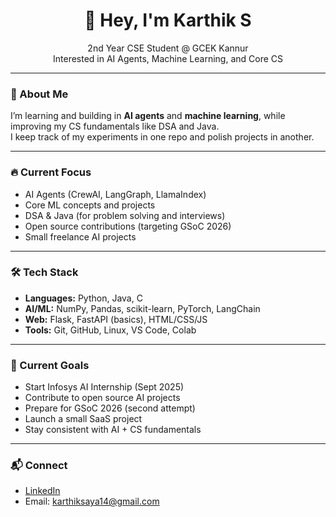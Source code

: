  <h1 align="center">👋 Hey, I'm Karthik S</h1>

<p align="center">
2nd Year CSE Student @ GCEK Kannur <br>
Interested in AI Agents, Machine Learning, and Core CS
</p>

---

### 🧠 About Me
I’m learning and building in **AI agents** and **machine learning**, while improving my CS fundamentals like DSA and Java.  
I keep track of my experiments in one repo and polish projects in another.

---

### 🔥 Current Focus
- AI Agents (CrewAI, LangGraph, LlamaIndex)  
- Core ML concepts and projects  
- DSA & Java (for problem solving and interviews)  
- Open source contributions (targeting GSoC 2026)  
- Small freelance AI projects  

---

### 🛠️ Tech Stack
- **Languages:** Python, Java, C  
- **AI/ML:** NumPy, Pandas, scikit-learn, PyTorch, LangChain  
- **Web:** Flask, FastAPI (basics), HTML/CSS/JS  
- **Tools:** Git, GitHub, Linux, VS Code, Colab  

---

### 📌 Current Goals
- Start Infosys AI Internship (Sept 2025)  
- Contribute to open source AI projects  
- Prepare for GSoC 2026 (second attempt)  
- Launch a small SaaS project  
- Stay consistent with AI + CS fundamentals  

---

### 📬 Connect
- [LinkedIn](https://www.linkedin.com/in/karthik-saya/)  
- Email: karthiksaya14@gmail.com  
